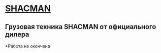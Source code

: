 # [SHACMAN](https://m-eden2452.github.io/SHACMAN/)

## Грузовая техника SHACMAN от официального дилера

*Работа не окончена
